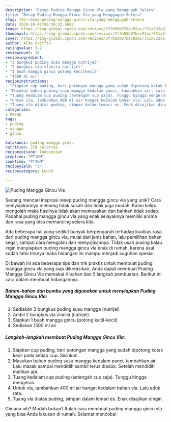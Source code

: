 ```yaml
---
description: "Resep Puding Mangga Gincu Vla yang Menggugah Selera"
title: "Resep Puding Mangga Gincu Vla yang Menggugah Selera"
slug: 143-resep-puding-mangga-gincu-vla-yang-menggugah-selera
date: 2020-10-01T06:59:33.468Z
image: https://img-global.cpcdn.com/recipes/2f7b05b07bec92ac/751x532cq70/puding-mangga-gincu-vla-foto-resep-utama.jpg
thumbnail: https://img-global.cpcdn.com/recipes/2f7b05b07bec92ac/751x532cq70/puding-mangga-gincu-vla-foto-resep-utama.jpg
cover: https://img-global.cpcdn.com/recipes/2f7b05b07bec92ac/751x532cq70/puding-mangga-gincu-vla-foto-resep-utama.jpg
author: Alma Griffin
ratingvalue: 3.2
reviewcount: 10
recipeingredient:
- "3 bungkus puding susu mangga nutrijel"
- "2 bungkus vla vlanila nutrijel"
- "1 buah mangga gincu potong kecilkecil"
- "1500 ml air"
recipeinstructions:
- "Siapkan cup puding, beri potongan mangga yang sudah dipotong kotak kecil pada setiap cup. Sisihkan."
- "Masukan bahan puding susu mangga kedalam panci, tambahkan air. Lalu masak sampai mendidih sambil terus diaduk. Setelah mendidih matikan api."
- "Tuang kedalam cup puding (setengah cup saja). Tunggu hingga mengeras."
- "Untuk vla, tambahkan 400 ml air hangat kedalam bahan vla. Lalu aduk rata."
- "Tuang vla diatas puding, simpan dalam lemari es. Enak disajikan dingin."
categories:
- Resep
tags:
- puding
- mangga
- gincu

katakunci: puding mangga gincu 
nutrition: 210 calories
recipecuisine: Indonesian
preptime: "PT10M"
cooktime: "PT46M"
recipeyield: "3"
recipecategory: Lunch

---
```



![Puding Mangga Gincu Vla](https://img-global.cpcdn.com/recipes/2f7b05b07bec92ac/751x532cq70/puding-mangga-gincu-vla-foto-resep-utama.jpg)

Sedang mencari inspirasi resep puding mangga gincu vla yang unik? Cara menyiapkannya memang tidak susah dan tidak juga mudah. Kalau keliru mengolah maka hasilnya tidak akan memuaskan dan bahkan tidak sedap. Padahal puding mangga gincu vla yang enak selayaknya memiliki aroma dan rasa yang bisa memancing selera kita.

Ada beberapa hal yang sedikit banyak berpengaruh terhadap kualitas rasa dari puding mangga gincu vla, mulai dari jenis bahan, lalu pemilihan bahan segar, sampai cara mengolah dan menyajikannya. Tidak usah pusing kalau ingin menyiapkan puding mangga gincu vla enak di rumah, karena asal sudah tahu triknya maka hidangan ini mampu menjadi suguhan spesial.




Di bawah ini ada beberapa tips dan trik praktis untuk membuat puding mangga gincu vla yang siap dikreasikan. Anda dapat membuat Puding Mangga Gincu Vla memakai 4 bahan dan 5 langkah pembuatan. Berikut ini cara dalam membuat hidangannya.

<!--inarticleads1-->

##### Bahan-bahan dan bumbu yang digunakan untuk menyiapkan Puding Mangga Gincu Vla:

1. Sediakan 3 bungkus puding susu mangga (nutrijel)
1. Ambil 2 bungkus vla vlanila (nutrijel)
1. Siapkan 1 buah mangga gincu (potong kecil-kecil)
1. Sediakan 1500 ml air




<!--inarticleads2-->

##### Langkah-langkah membuat Puding Mangga Gincu Vla:

1. Siapkan cup puding, beri potongan mangga yang sudah dipotong kotak kecil pada setiap cup. Sisihkan.
1. Masukan bahan puding susu mangga kedalam panci, tambahkan air. Lalu masak sampai mendidih sambil terus diaduk. Setelah mendidih matikan api.
1. Tuang kedalam cup puding (setengah cup saja). Tunggu hingga mengeras.
1. Untuk vla, tambahkan 400 ml air hangat kedalam bahan vla. Lalu aduk rata.
1. Tuang vla diatas puding, simpan dalam lemari es. Enak disajikan dingin.




Gimana nih? Mudah bukan? Itulah cara membuat puding mangga gincu vla yang bisa Anda lakukan di rumah. Selamat mencoba!
